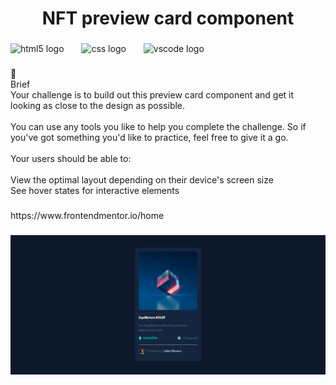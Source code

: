 <h1 align="center">NFT preview card component</h1>

###

<div align="left">
  <img src="https://cdn.jsdelivr.net/gh/devicons/devicon/icons/html5/html5-original.svg" height="30" alt="html5 logo"  />
  <img width="20" />
  <img src="https://cdn.jsdelivr.net/gh/devicons/devicon/icons/css3/css3-original.svg" height="30" alt="css logo"  />
  <img width="20" />
  <img src="https://cdn.jsdelivr.net/gh/devicons/devicon/icons/vscode/vscode-original.svg" height="30" alt="vscode logo"  />
</div>

###

<p align="left">📝<br>Brief<br>Your challenge is to build out this preview card component and get it looking as close to the design as possible.<br><br>You can use any tools you like to help you complete the challenge. So if you've got something you'd like to practice, feel free to give it a go.<br><br>Your users should be able to:<br><br>View the optimal layout depending on their device's screen size<br>See hover states for interactive elements</p>

###

<p align="left">https://www.frontendmentor.io/home</p>

###

![Immagine completa](pagina.png)

